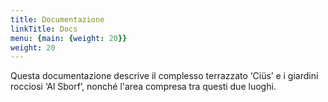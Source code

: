 ```yaml
---
title: Documentazione
linkTitle: Docs
menu: {main: {weight: 20}}
weight: 20
---
```


Questa documentazione descrive il complesso terrazzato ‘Ciüs’ e i giardini rocciosi ‘Al Sborf’, nonché l'area compresa tra questi due luoghi.

